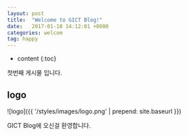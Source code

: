 ```yaml
---
layout: post
title:  "Welcome to GICT Blog!"
date:   2017-01-18 14:12:01 +0800
categories: welcom
tag: happy
---
```


* content
{:toc}


첫번째 게시물 입니다.


logo
------------------------

![logo]({{ '/styles/images/logo.png' | prepend: site.baseurl  }})



GICT Blog에 오신걸 환영합니다.